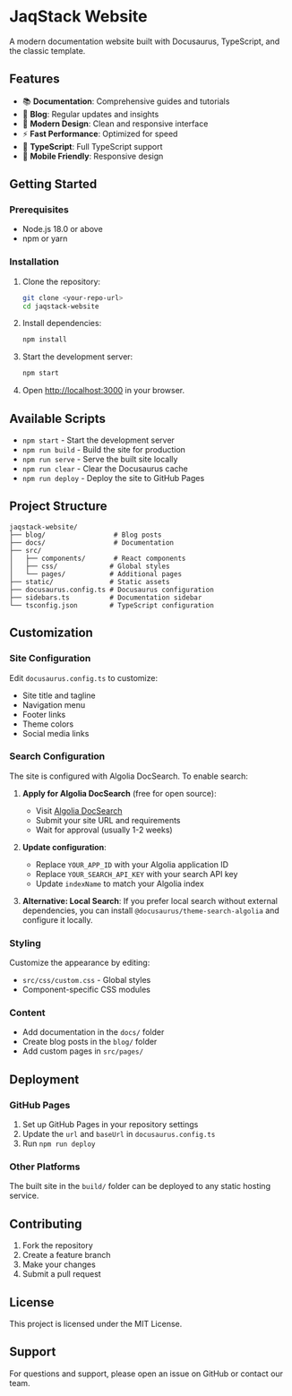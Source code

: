 # JaqStack Website

A modern documentation website built with Docusaurus, TypeScript, and the classic template.

## Features

- 📚 **Documentation**: Comprehensive guides and tutorials
- 📝 **Blog**: Regular updates and insights
- 🎨 **Modern Design**: Clean and responsive interface
- ⚡ **Fast Performance**: Optimized for speed
- 🔧 **TypeScript**: Full TypeScript support
- 📱 **Mobile Friendly**: Responsive design

## Getting Started

### Prerequisites

- Node.js 18.0 or above
- npm or yarn

### Installation

1. Clone the repository:
   ```bash
   git clone <your-repo-url>
   cd jaqstack-website
   ```

2. Install dependencies:
   ```bash
   npm install
   ```

3. Start the development server:
   ```bash
   npm start
   ```

4. Open [http://localhost:3000](http://localhost:3000) in your browser.

## Available Scripts

- `npm start` - Start the development server
- `npm run build` - Build the site for production
- `npm run serve` - Serve the built site locally
- `npm run clear` - Clear the Docusaurus cache
- `npm run deploy` - Deploy the site to GitHub Pages

## Project Structure

```
jaqstack-website/
├── blog/                 # Blog posts
├── docs/                 # Documentation
├── src/
│   ├── components/       # React components
│   ├── css/             # Global styles
│   └── pages/           # Additional pages
├── static/              # Static assets
├── docusaurus.config.ts # Docusaurus configuration
├── sidebars.ts          # Documentation sidebar
└── tsconfig.json        # TypeScript configuration
```

## Customization

### Site Configuration

Edit `docusaurus.config.ts` to customize:
- Site title and tagline
- Navigation menu
- Footer links
- Theme colors
- Social media links

### Search Configuration

The site is configured with Algolia DocSearch. To enable search:

1. **Apply for Algolia DocSearch** (free for open source):
   - Visit [Algolia DocSearch](https://docsearch.algolia.com/apply/)
   - Submit your site URL and requirements
   - Wait for approval (usually 1-2 weeks)

2. **Update configuration**:
   - Replace `YOUR_APP_ID` with your Algolia application ID
   - Replace `YOUR_SEARCH_API_KEY` with your search API key
   - Update `indexName` to match your Algolia index

3. **Alternative: Local Search**:
   If you prefer local search without external dependencies, you can install `@docusaurus/theme-search-algolia` and configure it locally.

### Styling

Customize the appearance by editing:
- `src/css/custom.css` - Global styles
- Component-specific CSS modules

### Content

- Add documentation in the `docs/` folder
- Create blog posts in the `blog/` folder
- Add custom pages in `src/pages/`

## Deployment

### GitHub Pages

1. Set up GitHub Pages in your repository settings
2. Update the `url` and `baseUrl` in `docusaurus.config.ts`
3. Run `npm run deploy`

### Other Platforms

The built site in the `build/` folder can be deployed to any static hosting service.

## Contributing

1. Fork the repository
2. Create a feature branch
3. Make your changes
4. Submit a pull request

## License

This project is licensed under the MIT License.

## Support

For questions and support, please open an issue on GitHub or contact our team.
